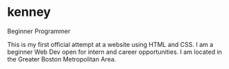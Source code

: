 # kenney
Beginner Programmer

This is my first official attempt at a website using HTML and CSS.
I am a beginner Web Dev open for intern and career opportunities.
I am located in the Greater Boston Metropolitan Area.
